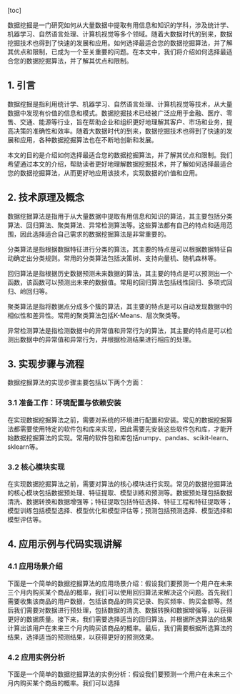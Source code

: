 
[toc]                    
                
                
数据挖掘是一门研究如何从大量数据中提取有用信息和知识的学科，涉及统计学、机器学习、自然语言处理、计算机视觉等多个领域。随着大数据时代的到来，数据挖掘技术也得到了快速的发展和应用。如何选择最适合您的数据挖掘算法，并了解其优点和限制，已成为一个至关重要的问题。在本文中，我们将介绍如何选择最适合您的数据挖掘算法，并了解其优点和限制。

## 1. 引言

数据挖掘是指利用统计学、机器学习、自然语言处理、计算机视觉等技术，从大量数据中发现有价值的信息和模式。数据挖掘技术已经被广泛应用于金融、医疗、零售、交通、能源等行业，旨在帮助企业和组织更好地理解其客户、市场和业务，提高决策的准确性和效率。随着大数据时代的到来，数据挖掘技术也得到了快速的发展和应用，各种数据挖掘算法也在不断地创新和发展。

本文的目的是介绍如何选择最适合您的数据挖掘算法，并了解其优点和限制。我们希望通过本文的介绍，帮助读者更好地理解数据挖掘技术，并了解如何选择最适合您的数据挖掘算法，从而更好地应用该技术，实现数据的价值和应用。

## 2. 技术原理及概念

数据挖掘算法是指用于从大量数据中提取有用信息和知识的算法，其主要包括分类算法、回归算法、聚类算法、异常检测算法等。这些算法都有自己的特点和适用范围，因此选择适合自己需求的数据挖掘算法是非常重要的。

分类算法是指根据数据特征进行分类的算法，其主要的特点是可以根据数据特征自动确定出分类规则。常用的分类算法包括决策树、支持向量机、随机森林等。

回归算法是指根据历史数据预测未来数据的算法，其主要的特点是可以预测出一个函数，该函数可以预测出未来的数据值。常用的回归算法包括线性回归、多项式回归、岭回归等。

聚类算法是指将数据点分成多个簇的算法，其主要的特点是可以自动发现数据中的相似性和差异性。常用的聚类算法包括K-Means、层次聚类等。

异常检测算法是指检测数据中的异常值和异常行为的算法，其主要的特点是可以检测出数据中的异常值和异常行为，并根据检测结果进行相应的处理。

## 3. 实现步骤与流程

数据挖掘算法的实现步骤主要包括以下两个方面：

### 3.1 准备工作：环境配置与依赖安装

在实现数据挖掘算法之前，需要对系统的环境进行配置和安装。常见的数据挖掘算法都需要使用特定的软件包和库来实现，因此需要先安装这些软件包和库，才能开始数据挖掘算法的实现。常用的软件包和库包括numpy、pandas、scikit-learn、sklearn等。

### 3.2 核心模块实现

在实现数据挖掘算法之前，需要对算法的核心模块进行实现。常见的数据挖掘算法的核心模块包括数据预处理、特征提取、模型训练和预测等。数据预处理包括数据清洗、数据转换和数据增强等；特征提取包括特征选择、特征工程和特征提取等；模型训练包括模型选择、模型优化和模型评估等；预测包括预测选择、模型选择和模型评估等。

## 4. 应用示例与代码实现讲解

### 4.1 应用场景介绍

下面是一个简单的数据挖掘算法的应用场景介绍：假设我们要预测一个用户在未来三个月内购买某个商品的概率，我们可以使用回归算法来解决这个问题。首先我们需要收集该商品的用户数据，包括该商品的购买记录、购买频率、购买金额等。然后我们需要对数据进行预处理，包括数据的清洗、数据转换和数据增强等，以获得更好的数据质量。接下来，我们需要选择适当的回归算法，并根据所选算法的结果计算出该用户在未来三个月内购买该商品的概率。最后，我们需要根据所选算法的结果，选择适当的预测结果，以获得更好的预测效果。

### 4.2 应用实例分析

下面是一个简单的数据挖掘算法的实例分析：假设我们要预测一个用户在未来三个月内购买某个商品的概率。我们可以选择

